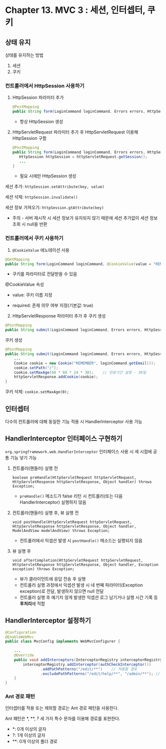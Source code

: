 # Chapter 13. MVC 3 : 세션, 인터셉터, 쿠키

## 상태 유지

상태를 유지하는 방법

1. 세션
2. 쿠키

### 컨트롤러에서 HttpSession 사용하기

1. HttpSession 파라미터 추가

   ```java
   @PostMapping
   public String form(LoginCommand loginCommand, Errors errors, HttpSession httpSession) { ... }
   ```

    - 항상 HttpSession 생성

2. HttpServletRequest 파라미터 추가 후 HttpServletRequest 이용해 HttpSession 구함

   ```java
   @PostMapping
   public String form(LoginCommand loginCommand, Errors errors, HttpServletRequest httpServletRequest) {
      HttpSession httpSession = httpServletRequest.getSession();
      ... 
   }
   ```

    - 필요 시에만 HttpSession 생성

세선 추가: `httpSession.setAttribute(key, value)`

세션 삭제: `httpSession.invalidate()`

세션 정보 가져오기: `httpSession.gtAttribute(key)`

- 주의 - 서버 재시작 시 세션 정보가 유지되지 않기 때문에 세션 추가없이 세션 정보 조회 시 null을 반환

### 컨트롤러에서 쿠키 사용하기

1. `@CookieValue` 애노테이션 사용

```java
@GetMapping
public String form(LoginCommand loginCommand, @CookieValue(value = "REMEMBER", required = false)Cookie cookie) { ... }
```

- 쿠키를 파라미터로 전달받을 수 있음

@CookieValue 속성

- value: 쿠키 이름 지정

- required: 존재 의무 여부 지정(기본값: true)

2. HttpServletResponse 파라미터 추가 후 쿠키 생성

```java
@PostMapping
public String submit(LoginCommand loginCommand, Errors errors, HttpSession httpSession, HttpServletResponse httpServletResponse) { ... }
```

쿠키 생성

```java
@PostMapping
public String submit(LoginCommand loginCommand, Errors errors, HttpSession httpSession, HttpServletResponse httpServletResponse) {
    ...
    Cookie cookie = new Cookie("REMEMBER", loginCommand.getEmail());
    cookie.setPath("/");
    cookie.setMaxAge(60 * 60 * 24 * 30);    // 만료기간 설정 - 30일
    httpServletResponse.addCookie(cookie);
}
```

쿠키 삭제: `cookie.setMaxAge(0);`

## 인터셉터

다수의 컨트롤러에 대해 동일한 기능 적용 시 HandlerInterceptor 사용 가능

## HandlerInterceptor 인터페이스 구현하기

`org.springframework.web.HandlerInterceptor` 인터페이스 사용 시 세 시점에 공통 기능 넣기 가능

1. 컨트롤러(핸들러) 실행 전
   
   `boolean preHandle(HttpServletRequest httpServletRequest, HttpServletResponse httpServletResponse, Object handler) throws Exception;`

   - `preHandle()` 메소드가 false 리턴 시 컨트롤러(또는 다음 HandlerInterceptor) 실행하지 않음

2. 컨트롤러(핸들러) 실행 후, 뷰 실행 전

   `void postHandle(HttpServletRequest httpServletRequest, HttpServletResponse httpServletResponse, Object handler, ModelAndView modelAndView) throws Exception;`

   - 컨트롤러에서 익셉션 발생 시 `postHandle()` 메소드는 실행되지 않음

3. 뷰 실행 후

   `void afterCompletion(HttpServletRequest httpServletRequest, HttpServletResponse httpServletResponse, Object handler, Exception exception) throws Exception;`

   - 뷰가 클라이언트에 응답 전송 후 실행
   - 컨트롤러 실행 과정에서 익셉션 발생 시 네 번째 파라미터(Exception exception)로 전달, 발생하지 않으면 null 전달
   - 컨트롤러 실행 후 예기치 않게 발생한 익셉션 로그 남기거나 실행 시간 기록 등 **후처리**에 적합
   
## HandlerInterceptor 설정하기

```java
@Configuration
@EnableWebMvc
public class MvcConfig implements WebMvcConfigurer {
    
    ...
    @Override
    public void addInterceptors(InterceptorRegistry interceptorRegistry) {
        interceptorRegistry.addInterceptor(authCheckInterceptor())
                .addPathPatterns("/edit/**")    // 적용할 경로
                .excludePathPatterns("/edit/help/**", "/admin/**"); // 제외할 경로
    }
}
```

### Ant 경로 패턴

인터셉터를 적용 또는 제외할 경로는 Ant 경로 패턴을 사용한다.

Ant 패턴은 *, **, ? 세 가지 특수 문자를 이용해 경로를 표현한다.

- *: 0개 이상의 글자
- ?: 1개 이상의 글자
- **: 0개 이상의 폴더 경로